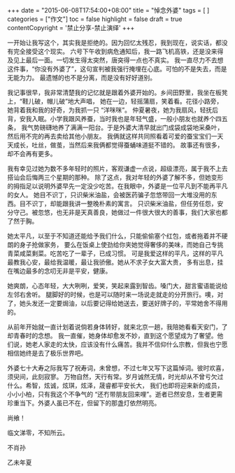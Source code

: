 +++
date = "2015-06-08T17:54:00+08:00"
title = "悼念外婆"
tags = [ ]
categories = ["作文"]
toc = false
highlight = false
draft = true
contentCopyright = '禁止分享-禁止演绎'
+++

一开始让我写这个，其实我是拒绝的。因为回忆太残忍，我到现在，说实话，都没有完全接受这个现实。
六号下午收到病危通知后，我一路飞机高铁，还是没来得及见上最后一面。一切发生得太突然，唐突得一点也不真实。
我一直尽力不去想这件事，“你没有外婆了”，这句宣判被我强行掩埋在心底。可怕的不是失去，而是无能为力。
最遗憾的也不是分离，而是没有好好道别。

我记事很早，我非常清楚我的记忆就是跟着外婆开始的。乡间田野里，我坐在板凳上，“鞋儿破，帽儿破”地大声唱，
她在一边，轻摇蒲扇，笑着看。花径小路旁，她背着我和我的好奇，为我抓一只 “洋咪咪”。
仲夏暑夜，她为我扇风，轻抚后背，安我入眠。小学我跟风养蚕，当时我也是年轻气盛，一般小朋友也就养个四五条，
我气势磅礴地养了满满一阳台。于是外婆大清早就出门成袋成袋地采桑叶，然后用不完的再去卖给其他小朋友。
我俩就这样共同照看着可爱的蚕宝宝们一天天成长，吐丝，做茧，当然后来我俩都觉得蚕蛹味道挺不错的。
故事还有很多，却不会再有更多。

我有幸见过她为数不多年轻时的照片，客观谦虚一点说，超级漂亮，属于我不上去搭讪会后悔两三个星期的那种。
除了这点，我对年轻的外婆了解不多，但她变形的拇指足以说明外婆早先一定没少吃苦。在我眼中，外婆是一位平凡到不能再平凡的女人。
她目不识丁，只识柴米油盐，会被医药骗子忽悠带回一大堆没用的东西。目不识丁，却能跟我讲一整晚朴素的寓言。
只识柴米油盐，但任劳任怨，安分守己。被忽悠，也无非是天真善良，她做过一件很大很大的善事，我们大家也都了然于胸。

她太平凡，以至于不知道还能给予我们什么，只能偷偷塞个红包，或者拖着并不硬朗的身子抢做家务，
要么在饭桌上使劲给你夹她觉得奢侈的美味，而她自己专挑青菜咸菜剩菜。吃苦吃了一辈子，已成习惯。
可是我爱这样的平凡，这样的平凡最教我心安，最给我温暖，最让我骄傲。她从不求子女大富大贵，
多有出息，挂在嘴边最多的念叨无非是平安，健康。

她爽朗，心态年轻，大大咧咧，爱笑，笑起来露到智齿。嗓门大，甜言蜜语能说给左邻右舍听。
腿脚好的时候，也是可以随时来一场说走就走的分开旅行。噢，对了，她头发还一定要焗油，以后要记得给她送去，要送好牌子的，平常她舍不得用的。

从前年开始就一直计划着说倘若身体转好，就来北京一趟，我陪她看看天安门，了却青春时的念想。
我一直催，她身体却愈发不妙，直到这个愿望成为了奢望。他们说，她老人家走的太快，应该没有什么痛苦。我并不信仰什么宗教，但我也宁愿相信她终是去了极乐世界吧。

外婆七十大寿之际我写了祝寿词，未曾想，不过七年又写下这篇悼词。彼时欢喜，须臾间，此刻寂寥。
万物自然，天行有常。岁月诚然无情，时光却从不曾亏欠过什么。希智，炫诚，炫琪，炫泽，晟睿都平安长大，
我们也即将迎来新的成员，小小小柏，只有我这个不争气的 “还冇带朋友回来哩”。逝者已然安息，生者更需珍重当下。外婆人虽已不在，但留下的那盏灯依然明亮。

尚飨！

临文涕零，不知所云。

不肖孙

乙未年夏

